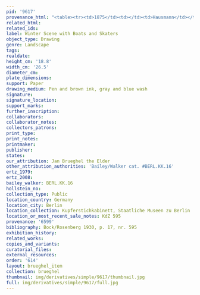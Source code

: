 ```yaml
---
pid: '9617'
provenance_html: "<table><tr><td>1875</td><td></td><td>Hausmann</td></tr></table>"
related_html: 
related_ids: 
label: Winter Scene with Boats and Skaters
object_type: Drawing
genre: Landscape
tags: 
realdate: 
height_cm: '18.8'
width_cm: '26.5'
diameter_cm: 
plate_dimensions: 
support: Paper
drawing_medium: Pen and brown ink, gray and blue wash
signature: 
signature_location: 
support_marks: 
further_inscription: 
collaborators: 
collaborator_notes: 
collectors_patrons: 
print_type: 
print_notes: 
printmaker: 
publisher: 
states: 
our_attribution: Jan Brueghel the Elder
other_attribution_authorities: 'Bailey/Walker cat. #BERL.KK.16'
ertz_1979: 
ertz_2008: 
bailey_walker: BERL.KK.16
hollstein_no: 
collection_type: Public
location_country: Germany
location_city: Berlin
location_collection: Kupferstichkabinett, Staatliche Museen zu Berlin
location_or_most_recent_sale_notes: KdZ 595
provenance: '6599'
bibliography: Bock/Rosenberg 1930, p. 17, nr. 595
exhibition_history: 
related_works: 
copies_and_variants: 
curatorial_files: 
external_resources: 
order: '614'
layout: brueghel_item
collection: brueghel
thumbnail: img/derivatives/simple/9617/thumbnail.jpg
full: img/derivatives/simple/9617/full.jpg
---
```

